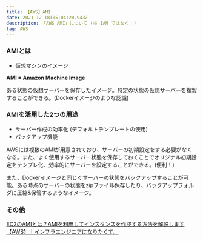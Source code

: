 ```yaml
---
title: 【AWS】AMI
date: 2021-12-18T05:04:20.943Z
description: 「AWS AMI」について (※ IAM ではなく！)
tag: AWS
---
```

### AMIとは

* 仮想マシンのイメージ

**AMI = Amazon Machine Image**

ある状態の仮想サーバーを保存したイメージ。特定の状態の仮想サーバーを複製することができる。(Dockerイメージのような認識)



### AMIを活用した2つの用途

* サーバー作成の効率化 (デフォルトテンプレートの使用)
* バックアップ機能

AWSには複数のAMIが用意されており、サーバーの初期設定をする必要がなくなる。また、よく使用するサーバー状態を保存しておくことでオリジナル初期設定をテンプレ化、効率的にサーバーを設定することができる。(便利！)

また、Dockerイメージと同じくサーバーの状態をバックアップすることが可能。ある時点のサーバーの状態をzipファイル保存したり、バックアップフォルダに圧縮&保管するようなイメージ。



### その他

[EC2のAMIとは？AMIを利用してインスタンスを作成する方法を解説します【AWS】｜インフラエンジニアになりたくて。](https://engineer-ninaritai.com/ec2-ami/)